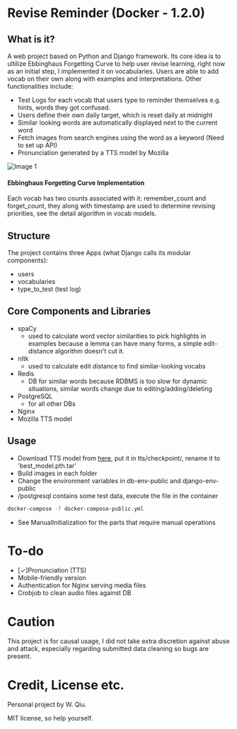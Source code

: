 # Revise Reminder (Docker - 1.2.0)

## What is it?
A web project based on Python and Django framework. Its core idea is to ultilize Ebbinghaus Forgetting Curve to help user revise learning, right now as an initial step, I implemented it on vocabularies. Users are able to add vocab on their own along with examples and interpretations. Other functionalities include:
* Test Logs for each vocab that users type to reminder themselves e.g. hints, words they got confused.
* Users define their own daily target, which is reset daily at midnight
* Similar looking words are automatically displayed next to the current word
* Fetch images from search engines using the word as a keyword (Need to set up API)
* Pronunciation generated by a TTS model by Mozilla

![Image 1](https://github.com/W-Qiu/revise_reminder_docker/blob/master/screenshots/1.png)

#### Ebbinghaus Forgetting Curve Implementation
Each vocab has two counts associated with it: remember_count and forget_count, they along with timestamp are used to determine revising priorities, see the detail algorithm in vocab models.

## Structure
The project contains three Apps (what Django calls its modular components):
* users
* vocabularies
* type_to_test (test log)

## Core Components and Libraries
* spaCy
  * used to calculate word vector similarities to pick highlights in examples because a lemma can have many forms, a simple edit-distance algorithm doesn't cut it.
* nltk
  * used to calculate edit distance to find similar-looking vocabs
* Redis
  * DB for similar words because RDBMS is too slow for dynamic situations, similar words change due to editing/adding/deleting
* PostgreSQL
  * for all other DBs
* Nginx
* Mozilla TTS model

## Usage
* Download TTS model from [here](https://drive.google.com/open?id=1otOqpixEsHf7SbOZIcttv3O7pG0EadDx), put it in tts/checkpoint/, rename it to 'best_model.pth.tar'
* Build images in each folder
* Change the environment variables in db-env-public and django-env-public
* /postgresql contains some test data, execute the file in the container
```bash
docker-compose -f docker-compose-public.yml
```
* See ManualInitialization for the parts that require manual operations

# To-do
* [✓]Pronunciation (TTS) 
* Mobile-friendly version
* Authentication for Nginx serving media files
* Crobjob to clean audio files against DB

# Caution
This project is for causal usage, I did not take extra discretion against abuse and attack, especially regarding submitted data cleaning so bugs are present.

# Credit, License etc.
Personal project by W. Qiu.

MIT license, so help yourself.